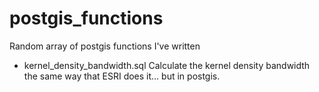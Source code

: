 # postgis_functions
Random array of postgis functions I've written

* kernel_density_bandwidth.sql
Calculate the kernel density bandwidth the same way that ESRI does it... but in postgis.
